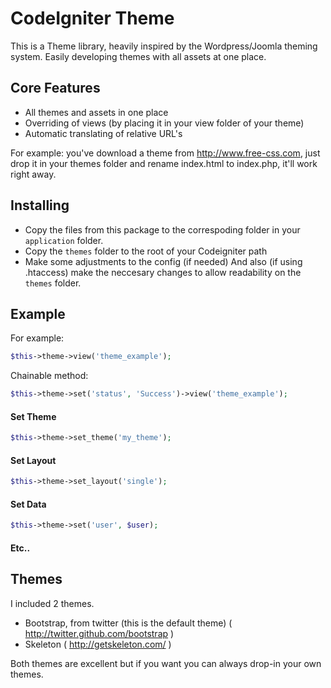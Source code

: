 # CodeIgniter Theme

This is a Theme library, heavily inspired by the Wordpress/Joomla theming system. Easily developing themes with all assets at one place.

## Core Features

-  All themes and assets in one place
-  Overriding of views (by placing it in your view folder of your theme)
-  Automatic translating of relative URL's

For example: you've download a theme from http://www.free-css.com,
just drop it in your themes folder and rename index.html to index.php, it'll work right away.

## Installing

- Copy the files from this package to the correspoding folder in your
`application` folder.
- Copy the `themes` folder to the root of your Codeigniter path
- Make some adjustments to the config (if needed)
And also (if using .htaccess) make the neccesary changes to allow
readability on the `themes` folder.

## Example

For example:

```php
$this->theme->view('theme_example');
```

Chainable method:

```php
$this->theme->set('status', 'Success')->view('theme_example');
```

#### Set Theme
```php
$this->theme->set_theme('my_theme');
```

#### Set Layout
```php
$this->theme->set_layout('single');
```

#### Set Data
```php
$this->theme->set('user', $user);
```

#### Etc..

## Themes

I included 2 themes.

-  Bootstrap, from twitter (this is the default theme) ( http://twitter.github.com/bootstrap )
-  Skeleton ( http://getskeleton.com/ )

Both themes are excellent but if you want you can always drop-in your own themes.